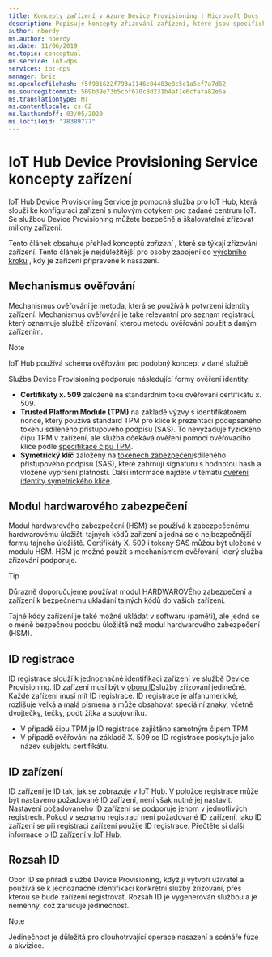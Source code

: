 ```yaml
---
title: Koncepty zařízení v Azure Device Provisioning | Microsoft Docs
description: Popisuje koncepty zřizování zařízení, které jsou specifické pro zařízení se službou Device Provisioning Service (DPS) a IoT Hub
author: nberdy
ms.author: nberdy
ms.date: 11/06/2019
ms.topic: conceptual
ms.service: iot-dps
services: iot-dps
manager: briz
ms.openlocfilehash: f5f931622f793a1146c04403e8c5e1a5ef7a7d62
ms.sourcegitcommit: 509b39e73b5cbf670c8d231b4af1e6cfafa82e5a
ms.translationtype: MT
ms.contentlocale: cs-CZ
ms.lasthandoff: 03/05/2020
ms.locfileid: "78389777"
---
```

# <a name="iot-hub-device-provisioning-service-device-concepts"></a>IoT Hub Device Provisioning Service koncepty zařízení

IoT Hub Device Provisioning Service je pomocná služba pro IoT Hub, která slouží ke konfiguraci zařízení s nulovým dotykem pro zadané centrum IoT. Se službou Device Provisioning můžete bezpečně a škálovatelně zřizovat miliony zařízení.

Tento článek obsahuje přehled konceptů *zařízení* , které se týkají zřizování zařízení. Tento článek je nejdůležitější pro osoby zapojení do [výrobního kroku](about-iot-dps.md#manufacturing-step) , kdy je zařízení připravené k nasazení.

## <a name="attestation-mechanism"></a>Mechanismus ověřování

Mechanismus ověřování je metoda, která se používá k potvrzení identity zařízení. Mechanismus ověřování je také relevantní pro seznam registrací, který oznamuje službě zřizování, kterou metodu ověřování použít s daným zařízením.

> [!NOTE]
> IoT Hub používá schéma ověřování pro podobný koncept v dané službě.

Služba Device Provisioning podporuje následující formy ověření identity:
* **Certifikáty x. 509** založené na standardním toku ověřování certifikátu x. 509.
* **Trusted Platform Module (TPM)** na základě výzvy s identifikátorem nonce, který používá standard TPM pro klíče k prezentaci podepsaného tokenu sdíleného přístupového podpisu (SAS). To nevyžaduje fyzického čipu TPM v zařízení, ale služba očekává ověření pomocí ověřovacího klíče podle [specifikace čipu TPM](https://trustedcomputinggroup.org/work-groups/trusted-platform-module/).
* **Symetrický klíč** založený na [tokenech zabezpečení](../iot-hub/iot-hub-devguide-security.md#security-tokens)sdíleného přístupového podpisu (SAS), které zahrnují signaturu s hodnotou hash a vložené vypršení platnosti. Další informace najdete v tématu [ověření identity symetrického klíče](concepts-symmetric-key-attestation.md).

## <a name="hardware-security-module"></a>Modul hardwarového zabezpečení

Modul hardwarového zabezpečení (HSM) se používá k zabezpečenému hardwarovému úložišti tajných kódů zařízení a jedná se o nejbezpečnější formu tajného úložiště. Certifikáty X. 509 i tokeny SAS můžou být uložené v modulu HSM. HSM je možné použít s mechanismem ověřování, který služba zřizování podporuje.

> [!TIP]
> Důrazně doporučujeme používat modul HARDWAROVÉho zabezpečení a zařízení k bezpečnému ukládání tajných kódů do vašich zařízení.

Tajné kódy zařízení je také možné ukládat v softwaru (paměti), ale jedná se o méně bezpečnou podobu úložiště než modul hardwarového zabezpečení (HSM).

## <a name="registration-id"></a>ID registrace

ID registrace slouží k jednoznačné identifikaci zařízení ve službě Device Provisioning. ID zařízení musí být v [oboru ID](#id-scope)služby zřizování jedinečné. Každé zařízení musí mít ID registrace. ID registrace je alfanumerické, rozlišuje velká a malá písmena a může obsahovat speciální znaky, včetně dvojtečky, tečky, podtržítka a spojovníku.

* V případě čipu TPM je ID registrace zajištěno samotným čipem TPM.
* V případě ověřování na základě X. 509 se ID registrace poskytuje jako název subjektu certifikátu.

## <a name="device-id"></a>ID zařízení

ID zařízení je ID tak, jak se zobrazuje v IoT Hub. V položce registrace může být nastaveno požadované ID zařízení, není však nutné jej nastavit. Nastavení požadovaného ID zařízení se podporuje jenom v jednotlivých registrech. Pokud v seznamu registrací není požadované ID zařízení, jako ID zařízení se při registraci zařízení použije ID registrace. Přečtěte si další informace o [ID zařízení v IoT Hub](../iot-hub/iot-hub-devguide-identity-registry.md).

## <a name="id-scope"></a>Rozsah ID

Obor ID se přiřadí službě Device Provisioning, když ji vytvoří uživatel a používá se k jednoznačné identifikaci konkrétní služby zřizování, přes kterou se bude zařízení registrovat. Rozsah ID je vygenerován službou a je neměnný, což zaručuje jedinečnost.

> [!NOTE]
> Jedinečnost je důležitá pro dlouhotrvající operace nasazení a scénáře fúze a akvizice.
